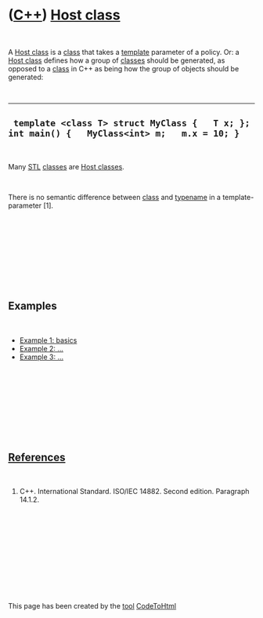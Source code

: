 



 

 

 

 

 

([C++](Cpp.md)) [Host class](CppHostClass.md)
===============================================

 

A [Host class](CppHostClass.md) is a [class](CppClass.md) that takes a
[template](CppTemplate.md) parameter of a policy. Or: a [Host
class](CppHostClass.md) defines how a group of [classes](CppClass.md)
should be generated, as opposed to a [class](CppClass.md) in C++ as
being how the group of objects should be generated:

 

  ------------------------------------------------------------------------------------------------
  ` template <class T> struct MyClass {   T x; };  int main() {   MyClass<int> m;   m.x = 10; }`
  ------------------------------------------------------------------------------------------------

 

Many [STL](CppStl.md) [classes](CppClass.md) are [Host
classes](CppHostClass.md).

 

There is no semantic difference between [class](CppClass.md) and
[typename](CppTypename.md) in a template-parameter \[1\].

 

 

 

 

 

Examples
--------

 

-   [Example 1: basics](CppHostClassExample1.md)
-   [Example 2: ...](CppHostClassExample2.md)
-   [Example 3: ...](CppHostClassExample3.md)

 

 

 

 

 

[References](CppReferences.md)
-------------------------------

 

1.  C++. International Standard. ISO/IEC 14882. Second edition.
    Paragraph 14.1.2.

 

 

 

 

 





 




This page has been created by the [tool](Tools.md)
[CodeToHtml](ToolCodeToHtml.md)

